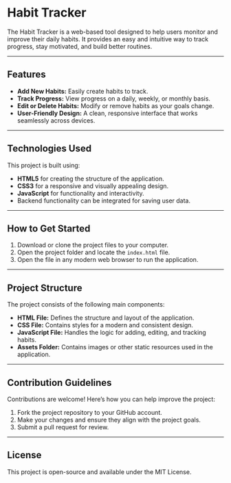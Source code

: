 

# Habit Tracker  

The Habit Tracker is a web-based tool designed to help users monitor and improve their daily habits. It provides an easy and intuitive way to track progress, stay motivated, and build better routines.  

---

## Features  

- **Add New Habits:** Easily create habits to track.  
- **Track Progress:** View progress on a daily, weekly, or monthly basis.  
- **Edit or Delete Habits:** Modify or remove habits as your goals change.  
- **User-Friendly Design:** A clean, responsive interface that works seamlessly across devices.  

---

## Technologies Used  

This project is built using:  
- **HTML5** for creating the structure of the application.  
- **CSS3** for a responsive and visually appealing design.  
- **JavaScript** for functionality and interactivity.  
- Backend functionality can be integrated for saving user data.  

---

## How to Get Started  

1. Download or clone the project files to your computer.  
2. Open the project folder and locate the `index.html` file.  
3. Open the file in any modern web browser to run the application.  

---

## Project Structure  

The project consists of the following main components:  
- **HTML File:** Defines the structure and layout of the application.  
- **CSS File:** Contains styles for a modern and consistent design.  
- **JavaScript File:** Handles the logic for adding, editing, and tracking habits.  
- **Assets Folder:** Contains images or other static resources used in the application.  

---

## Contribution Guidelines  

Contributions are welcome! Here’s how you can help improve the project:  
1. Fork the project repository to your GitHub account.  
2. Make your changes and ensure they align with the project goals.  
3. Submit a pull request for review.  



---

## License  

This project is open-source and available under the MIT License.  
